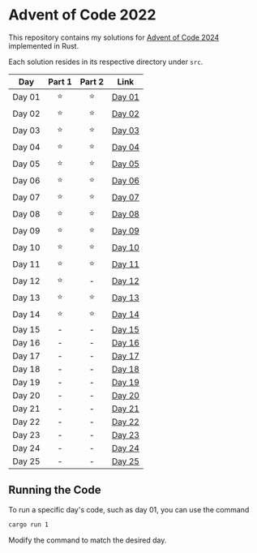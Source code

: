 # Advent of Code 2022

This repository contains my solutions for [Advent of Code 2024](https://adventofcode.com/2024) implemented in Rust.

Each solution resides in its respective directory under `src`.

| Day    | Part 1 | Part 2 | Link                 |
|--------|:------:|:------:|----------------------|
| Day 01 |   ⭐️   |   ⭐    | [Day 01](src/day_01) |
| Day 02 |   ⭐️   |   ⭐    | [Day 02](src/day_02) |
| Day 03 |   ⭐    |   ⭐    | [Day 03](src/day_03) |
| Day 04 |   ⭐    |   ⭐    | [Day 04](src/day_04) |
| Day 05 |   ⭐    |   ⭐    | [Day 05](src/day_05) |
| Day 06 |   ⭐    |   ⭐    | [Day 06](src/day_06) |
| Day 07 |   ⭐    |   ⭐    | [Day 07](src/day_07) |
| Day 08 |   ⭐    |   ⭐    | [Day 08](src/day_08) |
| Day 09 |   ⭐    |   ⭐    | [Day 09](src/day_09) |
| Day 10 |   ⭐    |   ⭐    | [Day 10](src/day_10) |
| Day 11 |   ⭐    |   ⭐    | [Day 11](src/day_11) |
| Day 12 |   ⭐    |   -    | [Day 12](src/day_12) |
| Day 13 |   ⭐    |   ⭐    | [Day 13](src/day_13) |
| Day 14 |   ⭐    |   ⭐    | [Day 14](src/day_14) |
| Day 15 |   -    |   -    | [Day 15](src/day_15) |
| Day 16 |   -    |   -    | [Day 16](src/day_16) |
| Day 17 |   -    |   -    | [Day 17](src/day_17) |
| Day 18 |   -    |   -    | [Day 18](src/day_18) |
| Day 19 |   -    |   -    | [Day 19](src/day_19) |
| Day 20 |   -    |   -    | [Day 20](src/day_20) |
| Day 21 |   -    |   -    | [Day 21](src/day_21) |
| Day 22 |   -    |   -    | [Day 22](src/day_22) |
| Day 23 |   -    |   -    | [Day 23](src/day_23) |
| Day 24 |   -    |   -    | [Day 24](src/day_24) |
| Day 25 |   -    |   -    | [Day 25](src/day_25) |

## Running the Code

To run a specific day's code, such as day 01, you can use the command

``` bash
cargo run 1
```

Modify the command to match the desired day.
